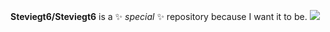 **Steviegt6/Steviegt6** is a ✨ _special_ ✨ repository because I want it to be.
![](https://komarev.com/ghpvc/?username=Steviegt6)
